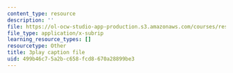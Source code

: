 ```yaml
---
content_type: resource
description: ''
file: https://ol-ocw-studio-app-production.s3.amazonaws.com/courses/res-9-003-brains-minds-and-machines-summer-course-summer-2015/499b46c75a2bc658fcd8670a28899be3_A4R2PQOHT2w.srt
file_type: application/x-subrip
learning_resource_types: []
resourcetype: Other
title: 3play caption file
uid: 499b46c7-5a2b-c658-fcd8-670a28899be3
---
```

